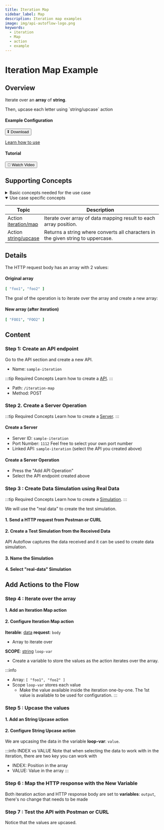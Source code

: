 ```yaml
---
title: Iteration Map
sidebar_label: Map
description: Iteration map examples
image: img/api-autoflow-logo.png
keywords:
  - iteration
  - Map
  - action
  - example
---
```


# Iteration Map Example

## Overview

<div class="colTwoBlock">
    <div class="colTwoLeft">
        <div class="colTwoWrapper">
          <p>Iterate over an <b>array</b> of <b>string</b>.</p>
          <p>Then, upcase each letter using `string/upcase` action</p>
        </div>
    </div>
    <div class="colTwoRight">
          <h4>Example Configuration</h4>
          <a target="_blank" href="pathname:///file/sample-iteration-config.json" download><button class="btnDownload">⏬ Download</button></a>
          <p><a href="/docs/Documentation/Guide/Settings/#upload-configuration">Learn how to use</a></p>
          <h4>Tutorial</h4>
          <a target="_blank" href="https://www.youtube.com/watch?v=aiJoS3eM6Jw"><button class="btnVideo">🎥 Watch Video</button></a>
    </div>
    <div class="colTwoClearer"></div>
</div>

## Supporting Concepts

<details>

<summary>Basic concepts needed for the use case</summary>

| Topic    | Description |
| -------- | ------- |
| [API](../../../Documentation/Examples/API/#1-create-api)  | An API in API AutoFlow is simply an OpenAPI model |
| [Server](../../../Documentation/Examples/API/#2-create-server)  | A server accepts and handles the request and response. |
| [Simulation](../../../Documentation/Guide/Workflow/INPUT-Simulation/)  | Data simulation is a mock data simulated for the purpose of visualizing the data in every step of the workflow. <ul><li>Simulated data is NOT the real data but a sample data you create.</li><li>To use real data, use the **Transaction** feature to capture the data you send from Postman or CURL.</li></ul>  |
| [Scope](../../../Documentation/Guide/Workflow/Scope/)    |  A scope is a namespace for variables.    |
| Data Types    | Data types describe the different types or kinds of data that you are gonna store and work with.    |

</details>

<details open>

<summary>Use case specific concepts</summary>

| Topic    | Description |
| -------- | ------- |
| Action <br/>[iteration/map](../../../Documentation/actions-library/flow/iteration/action-iteration-map/)    | Iterate over array of data mapping result to each array position.    |
| Action <br/>[string/upcase](../../../Documentation/actions-library/data/string/action-string-upcase/)    | Returns a string where converts all characters in the given string to uppercase.    |

</details>


## Details

The HTTP request body has an array with 2 values:

#### Original array

```yaml
[ "foo1", "foo2" ]
```

The goal of the operation is to iterate over the array and create a new array:

#### New array (after iteration)

```yaml
[ "FOO1", "FOO2" ]
```

## Content


### Step 1: Create an API endpoint

Go to the API section and create a new API.
- Name: `sample-iteration`

:::tip Required Concepts
Learn how to create a [API](../../../Documentation/Examples/API/#1-create-api). 
:::

<!-- <img src={CreateApiPath} alt="Create API Path" class="myResponsiveImg" width="500px"/> -->

- Path: `/iteration-map`
- Method: <span class="method post">POST</span>

### Step 2. Create a Server Operation
:::tip Required Concepts
Learn how to create a [Server](../../../Documentation/Examples/API/#2-create-server). 
:::

#### Create a Server
<!-- <img src={CreateServer} alt="Create Server" class="myResponsiveImg" width="500px"/> -->


- Server ID: `sample-iteration`
- Port Number: `1112`  Feel free to select your own port number
- Linked API: `sample-iteration`  (select the API you created above)

#### Create a Server Operation

<!-- <img src={CreateServerOperation} alt="Create Server Operation" class="myResponsiveImg" width="550px"/> -->

- Press the "Add API Operation"
- Select the API endpoint created above

### Step 3 : Create Data Simulation using Real Data

:::tip Required Concepts
Learn how to create a [Simulation](../../../Documentation/Guide/Workflow/INPUT-Simulation/). 
:::

<!-- <img src={SimulateData} alt="Simulate Data" class="myResponsiveImg" width="750px"/> -->

We will use the "real data" to create the test simulation.

#### 1. Send a HTTP request from Postman or CURL

<!-- <img src={SendPostmanRequest} alt="Send Postman Request" class="myResponsiveImg" width="750px"/> -->

#### 2. Create a Test Simulation from the Received Data

API Autoflow captures the data received and it can be used to create data simulation.

<!-- <img src={CreateSimulation} alt="Create Simulation" class="myResponsiveImg" width="450px"/> -->

#### 3. Name the Simulation

<!-- <img src={NameSimulation} alt="Name Simulation" class="myResponsiveImg" width="400px"/> -->


#### 4. Select "real-data" Simulation

<!-- <img src={SelectSimulation} alt="Select Simulation" class="myResponsiveImg" width="800px"/> -->


## Add Actions to the Flow

### Step 4 : Iterate over the array

#### 1. Add an Iteration Map action

<!-- <img src={SelectSimulation} alt="Select Simulation" class="myResponsiveImg" width="800px"/> -->

#### 2. Configure Iteration Map action

**Iterable**: <u>data</u> **request**: `body`

- Array to iterate over

**SCOPE**: <u>string</u> `loop-var`

- Create a variable to store the values as the action iterates over the array.

:::info
- Array: `[ "foo1", "foo2" ]`
- Scope `loop-var` stores each value
  - Make the value available inside the iteration one-by-one. The 1st value is available to be used for configuration.
:::

### Step 5 : Upcase the values

#### 1. Add an String Upcase action

<!-- <img src={SelectSimulation} alt="Select Simulation" class="myResponsiveImg" width="800px"/> -->

#### 2. Configure String Upcase action

We are upcasing the data in the variable **loop-var**: `value`. 

:::info INDEX vs VALUE
Note that when selecting the data to work with in the iteration, there are two key you can work with
- INDEX: Position in the array
- VALUE: Value in the array
::: 


### Step 6 : Map the HTTP response with the New Variable

Both iteration action and HTTP response body are set to **variables**: `output`, there's no change that needs to be made

<!-- <img src={HttpResponseCapitalized} alt="Http Response Capitalized" class="myResponsiveImg" width="400px"/> -->

### Step 7 : Test the API with Postman or CURL

Notice that the values are upcased.

<!-- <img src={PostmanFinal} alt="Postman Final" class="myResponsiveImg" width="800px"/> -->